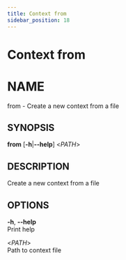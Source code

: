 ```yaml
---
title: Context from
sidebar_position: 18
---
```


# Context from

# NAME

from - Create a new context from a file

## SYNOPSIS

**from** \[**-h**\|**--help**\] \<*PATH*\>

## DESCRIPTION

Create a new context from a file

## OPTIONS

**-h**, **--help**  
Print help

\<*PATH*\>  
Path to context file
